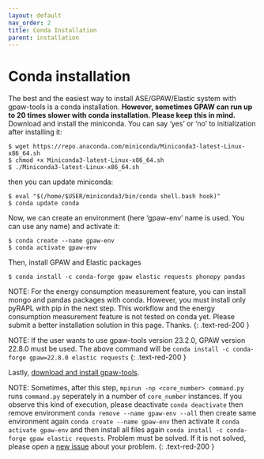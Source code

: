 ```yaml
---
layout: default
nav_order: 2
title: Conda Installation
parent: installation
---
```


# Conda installation

The best and the easiest way to install ASE/GPAW/Elastic system with gpaw-tools is a conda installation. **However, sometimes GPAW can run up to 20 times slower with conda installation. Please keep this in mind.** Download and install the miniconda. You can say ‘yes’ or ‘no’ to initialization after installing it:

    $ wget https://repo.anaconda.com/miniconda/Miniconda3-latest-Linux-x86_64.sh
    $ chmod +x Miniconda3-latest-Linux-x86_64.sh
    $ ./Miniconda3-latest-Linux-x86_64.sh

then you can update miniconda:

    $ eval "$(/home/$USER/miniconda3/bin/conda shell.bash hook)"
    $ conda update conda

Now, we can create an environment (here ‘gpaw-env’ name is used. You can use any name) and activate it:

    $ conda create --name gpaw-env
    $ conda activate gpaw-env

Then, install GPAW and Elastic packages

    $ conda install -c conda-forge gpaw elastic requests phonopy pandas
    
NOTE: For the energy consumption measurement feature, you can install mongo and pandas packages with conda. However, you must install only pyRAPL with pip in the next step. This workflow and the energy consumption measurement feature is not tested on conda yet. Please submit a better installation solution in this page. Thanks.
{: .text-red-200 }

NOTE: If the user wants to use gpaw-tools version 23.2.0, GPAW version 22.8.0 must be used. The above command will be `conda install -c conda-forge gpaw=22.8.0 elastic requests`
{: .text-red-200 }

Lastly, [download and install gpaw-tools](https://www.lrgresearch.org/gpaw-tools/installation/#4-installation-of-gpaw-tools).

NOTE: Sometimes, after this step, `mpirun -np <core_number> command.py` runs `command.py` seperately in a number of `core_number` instances. If you observe this kind of execution, please deactivate `conda deactivate` then remove environment `conda remove --name gpaw-env --all` then create same environment again `conda create --name gpaw-env` then activate it `conda activate gpaw-env` and then install all files again `conda install -c conda-forge gpaw elastic requests`. Problem must be solved. If it is not solved, please open a [new issue](https://github.com/lrgresearch/gpaw-tools/issues/new/choose) about your problem.
{: .text-red-200 }

